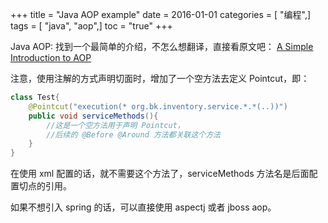 +++
title = "Java AOP example"
date = 2016-01-01
categories = [ "编程",]
tags = [ "java", "aop",]
toc = "true"
+++


Java AOP: 找到一个最简单的介绍，不怎么想翻译，直接看原文吧：
[A Simple Introduction to AOP](https://www.javacodegeeks.com/2012/06/simple-introduction-to-aop.html)

注意，使用注解的方式声明切面时，增加了一个空方法去定义 Pointcut，即：  
```java
class Test{
    @Pointcut("execution(* org.bk.inventory.service.*.*(..))")
    public void serviceMethods(){
        //这是一个空方法用于声明 Pointcut，
        //后续的 @Before @Around 方法都关联这个方法
    }
}

```
<!--more-->

在使用 xml 配置的话，就不需要这个方法了，serviceMethods 方法名是后面配置切点的引用。

如果不想引入 spring 的话，可以直接使用 aspectj 或者 jboss aop。

